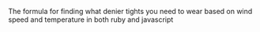 The formula for finding what denier tights you need to wear based on wind speed and temperature in both ruby and javascript
